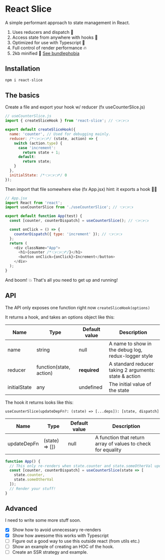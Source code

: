 # React Slice

A simple performant approach to state management in React.

1. Uses reducers and dispatch 🤖
2. Access state from anywhere with hooks 🚀
3. Optimized for use with Typescript 💙
4. Full control of render performance 🔥
5. 2kb minified 💪 [See bundlephobia](https://bundlephobia.com/result?p=react-slice)

## Installation

```js
npm i react-slice
```

## The basics

Create a file and export your hook w/ reducer (fx useCounterSlice.js)

```js
// useCounterSlice.js
import { createSliceHook } from 'react-slice'; // 👈👈👈

export default createSliceHook({
  name: 'counter', // Used for debugging mainly.
  reducer: /*👈👈👈*/ (state, action) => {
    switch (action.type) {
      case 'increment':
        return state + 1;
      default:
        return state;
    }
  },
  initialState: /*👈👈👈*/ 0
});
```

Then import that file somewhere else (fx App.jsx)
hint: it exports a hook 🏴‍☠️

```js
// App.jsx
import React from 'react';
import useCounterSlice from './useCounterSlice'; // 👈👈👈

export default function App(test) {
  const [counter, counterDispatch] = useCounterSlice(); // 👈👈👈

  const onClick = () => {
    counterDispatch({ type: 'increment' }); // 👈👈👈
  };
  return (
    <div className="App">
      <h1>{counter /*👈👈👈*/}</h1>
      <button onClick={onClick}>Increment</button>
    </div>
  );
}
```

And boom! 💥 That's all you need to get up and running!

## API

The API only exposes one function right now `createSliceHook(options)`

It returns a hook, and takes an options object like this:

| Name         | Type                    | Default value | Description                                           |
| ------------ | ----------------------- | ------------- | ----------------------------------------------------- |
| name         | string                  | null          | A name to show in the debug log, redux-logger style   |
| reducer      | function(state, action) | **required**  | A standard reducer taking 2 arguments: state & action |
| initialState | any                     | undefined     | The initial value of the state                        |

The hook it returns looks like this:

`useCounterSlice(updateDepFn?: (state) => [...deps]): [state, dispatch]`

| Name        | Type           | Default value | Description                                                  |
| ----------- | -------------- | ------------- | ------------------------------------------------------------ |
| updateDepFn | (state) => []) | null          | A function that return array of values to check for equality |

```js
function App() {
  // This only re-renders when state.counter and state.someOtherVal updates! 🔥
  const [counter, counterDispatch] = useCounterSlice(state => [
    state.counter,
    state.someOtherVal
  ]);
  // Render your stuff!
}
```

## Advanced

I need to write some more stuff soon.

- [x] Show how to avoid unnecessary re-renders
- [x] Show how awesome this works with Typescript
- [ ] Figure out a good way to use this outside react (from utils etc.)
- [ ] Show an example of creating an HOC of the hook.
- [ ] Create an SSR strategy and example.
